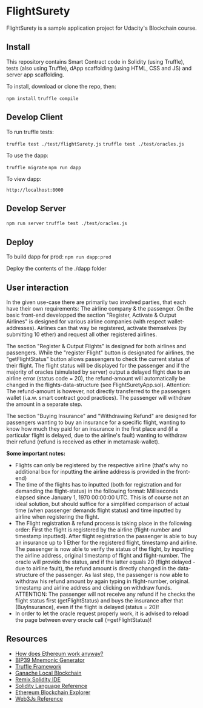 # FlightSurety

FlightSurety is a sample application project for Udacity's Blockchain course.

## Install

This repository contains Smart Contract code in Solidity (using Truffle), tests (also using Truffle), dApp scaffolding (using HTML, CSS and JS) and server app scaffolding.

To install, download or clone the repo, then:

`npm install`
`truffle compile`

## Develop Client

To run truffle tests:

`truffle test ./test/flightSurety.js`
`truffle test ./test/oracles.js`

To use the dapp:

`truffle migrate`
`npm run dapp`

To view dapp:

`http://localhost:8000`

## Develop Server

`npm run server`
`truffle test ./test/oracles.js`

## Deploy

To build dapp for prod:
`npm run dapp:prod`

Deploy the contents of the ./dapp folder

## User interaction 

In the given use-case there are primarily two involved parties, that each have their own requirements: The airline company & the passenger.
On the basic front-end developped the section "Register, Activate & Output Airlines" is designed for various airline companies (with respect wallet-addresses). Airlines can that way be registered, activate themselves (by submitting 10 ether) and request all other registered airlines.

The section "Register & Output Flights" is designed for both airlines and passengers. While the "register Flight" button is designated for airlines, the "getFlightStatus" button allows passengers to check the current status of their flight. The flight status will be displayed for the passenger and if the majority of oracles (simulated by server) output a delayed flight due to an airline error (status code = 20), the refund-amount will automatically be changed in the flights-data-structure (see FlightSuretyApp.sol). Attention: The refund-amount is however, not directly transferred to the passengers wallet (i.a.w. smart contract good practices). The passenger will withdraw the amount in a separate step.

The section "Buying Insurance" and "Withdrawing Refund" are designed for passengers wanting to buy an insurance for a specific flight, wanting to know how much they paid for an insurance in the first place and (if a particular flight is delayed, due to the airline's fault) wanting to withdraw their refund (refund is received as ether in metamask-wallet).

**Some important notes:**
* Flights can only be registered by the respective airline (that's why no additional box for inputting the airline address is provided in the front-end)
* The time of the flights has to inputted (both for registration and for demanding the flight-status) in the following format: Milliseconds elapsed since January 1, 1970 00:00:00 UTC. This is of course not an ideal solution, but should suffice for a simplified comparison of actual time (when passenger demands flight status) and time inputted by airline when registering the flight.
* The Flight registration & refund process is taking place in the following order: First the flight is registered by the airline (flight-number and timestamp inputted). After flight registration the passenger is able to buy an insurance up to 1 Ether for the registered flight, timestamp and airline. The passenger is now able to verify the status of the flight, by inputting the airline address, original timestamp of flight and flight-number. The oracle will provide the status, and if the latter equals 20 (flight delayed - due to airline fault), the refund amount is directly changed in the data-structure of the passenger. As last step, the passenger is now able to withdraw his refund amount by again typing in flight-number, original. timestamp and airline address and clicking on withdraw funds. ATTENTION: The passenger will not receive any refund if he checks the flight status first (getFlightStatus) and buys the insurance after that (BuyInsurance), even if the flight is delayed (status = 20)!
* In order to let the oracle request properly work, it is advised to reload the page between every oracle call (=getFlightStatus)!


## Resources

* [How does Ethereum work anyway?](https://medium.com/@preethikasireddy/how-does-ethereum-work-anyway-22d1df506369)
* [BIP39 Mnemonic Generator](https://iancoleman.io/bip39/)
* [Truffle Framework](http://truffleframework.com/)
* [Ganache Local Blockchain](http://truffleframework.com/ganache/)
* [Remix Solidity IDE](https://remix.ethereum.org/)
* [Solidity Language Reference](http://solidity.readthedocs.io/en/v0.4.24/)
* [Ethereum Blockchain Explorer](https://etherscan.io/)
* [Web3Js Reference](https://github.com/ethereum/wiki/wiki/JavaScript-API)
